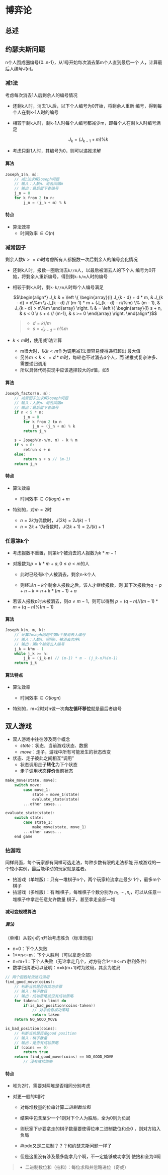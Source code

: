 #	博弈论

##	总述

##	约瑟夫斯问题

n个人围成圈编号{0..n-1}，从1号开始每次消去第m个人直到最后一个
人，计算最后人编号$J(n)$。

###	减1法

考虑每次消去1人后剩余人的编号情况

-	还剩k人时，消去1人后，以下个人编号为0开始，将剩余人重新
	编号，得到每个人在剩k-1人时的编号

-	相较于剩k人时，剩k-1人时每个人编号都减少m，即每个人在剩
	k人时编号满足

	$$J_k = (J_{k-1} + m) \% k$$

-	考虑只剩1人时，其编号为0，则可以递推求解


####	算法

```c
Joseph_1(n, m):
	// 减1法求解Joseph问题
	// 输入：人数n、消去间隔m
	// 输出：最后留下者编号
	j_n = 0
	for k from 2 to n:
		j_n = (j_n + m) % k
```

####	特点

-	算法效率
	-	时间效率$\in O(n)$

###	减常因子

剩余人数$k >= m$时考虑所有人都报数一次后剩余人的编号变化情况

-	还剩k人时，报数一圈后消去`k//m`人，以最后被消去人的下个人
	编号为0开始，将剩余人重新编号，得到剩`k-k/m`人时的编号

-	相较于剩k人时，剩`k-k//m`人时每个人编号满足

	$$\begin{align*}
	J_k & = \left \{ \begin{array}{l}
		J_{k - d} + d * m, & J_{k - d} < n\%m \\
		J_{k - d} // (m-1) * m + (J_{k - d} - n\%m)
			\% (m - 1), & J_{k - d} > n\%m
	\end{array} \right. \\
	& = \left \{ \begin{array}{l}
		s + n, & s < 0 \\
		s + s // (m-1), & s >= 0
	\end{array} \right.
	\end{align*}$$

	> - $d = k // m$
	> - $s = J_{k - d} - n\%m$

-	$k < m$时，使用减1法计算
	-	m很大时，以$k < m$作为调用减1法很容易使得递归超出
		最大值
	-	另外$m < k <= d * m$时，每轮也不过消去$d$个人，而
		递推式复杂许多、需要递归调用
	-	所以具体代码实现中应该选择较大的$d$值，如5

####	算法

```c
Joseph_factor(n, m):
	// 减常因子法求解Joseph问题
	// 输入：人数n、消去间隔m
	// 输出：最后留下者编号
	if n < 5 * m:
		j_n = 0
		for k from 2 to n
			j_n = (j_n + m) % k
		return j_n

	s = Joseph(n-n/m, m) - k % m
	if s < 0:
		retrun s + n
	else:
		return s + s // (m-1)
	return j_n
```

####	特点

-	算法效率
	-	时间效率$\in O(log n) + m$

-	特别的，对$m=2$时
	-	$n=2k$为偶数时，$J(2k)=2J(k)-1$
	-	$n=2k+1$为奇数时，$J(2k+1)=2J(k)+1$

###	任意第k个

-	考虑报数不重置，则第k个被消去的人报数为$k * m - 1$

-	对报数为$p = k * m + a, 0 \leq a < m$的人

	-	此时已经有k个人被消去，剩余n-k个人

	-	则经过$n - k$个剩余人报数之后，该人才继续报数，则
		其下次报数为$q = p + n - k = n + k*(m-1) + a$

-	若该人报数$p$时未被消去，则$a \neq m-1$，则可以得到
	$p = (q - n) // (m-1) * m +  (q-n) \% (m-1)$

####	算法

```c
Joseph_k(n, m, k):
	// 计算Joseph问题中第k个被消去人编号
	// 输入：人数n、间隔m、被消去次序k
	// 输出：第k个被消去人编号
	j_k = k*m - 1
	while j_k >= n:
		j_k = (j_k-n) // (m-1) * m - (j_k-n)%(m-1)
	return j_k
```

####	算法特点

-	算法效率
	-	时间效率$\in O(log n)$

-	特别的，m=2时对n做一次**向左循环移位**就是最后者编号

##	双人游戏

-	双人游戏中往往涉及两个概念
	-	*state*：状态，当前游戏状态、数据
	-	*move*：走子，游戏中所有可能发生的状态改变
-	状态、走子彼此之间相互“调用”
	-	状态调用走子**转化**为下个状态
	-	走子调用状态**评价**当前状态

```c
make_move(state, move):
	switch move:
		case move_1:
			state = move_1(state)
			evaluate_state(state)
		...other cases...

evaluate_state(state):
	switch state:
		case state_1:
			make_move(state, move_1)
		...other cases...
	end game
```

###	拈游戏

同样局面，每个玩家都有同样可选走法，每种步数有限的走法都能
形成游戏的一个较小实例，最后能移动的玩家就是胜者。

-	拈游戏（单堆版）：只有一堆棋子n个，两个玩家轮流拿走最少
	1个，最多m个棋子
-	拈游戏（多堆版）：有I堆棋子，每堆棋子个数分别为
	${n_1,\cdots,n_I}$，可以从任意一堆棋子中拿走任意允许数量
	棋子，甚至拿走全部一堆

####	减可变规模算法

#####	算法

（单堆）从较小的n开始考虑胜负（标准流程）

-	n=0：下个人失败
-	1<=n<=m：下个人胜利（可以拿走全部）
-	n=m+1：下个人失败（无论拿走几个，对方符合1<=n<=m
	胜利条件）
-	数学归纳法可以证明：n=k(m+1)时为败局，其余为胜局

```c
// 两个函数轮流递归调用
find_good_move(coins):
	// 判断当前是否有成功步骤
	// 输入：棋子数目
	// 输出：成功策略或没有成功策略
	for taken=1 to limit do
		if(is_bad_position(coins-taken))
			// 对手没有成功策略
			return taken
	return NO_GOOD_MOVE

is_bad_position(coins):
	// 判断当前是否是good position
	// 输入：棋子数量
	// 输出：是否有成功策略
	if (coins == 0)
		return true
	return find_good_move(coins) == NO_GOOD_MOVE
		// 没有成功策略
```

####	特点

-	堆为2时，需要对两堆是否相同分别考虑

-	对更一般的I堆时
	-	对每堆数量的位串计算*二进制数位和*
	-	结果中包含至少一个1则对下个人为胜局，全为0则为负局
	-	则玩家下步要拿走的棋子数量要使得位串二进制数位和全0
		，则对方陷入负局

	-	#todo又是二进制？？？和约瑟夫斯问题一样了
	-	但是这里没有涉及最多能拿几个啊，不一定能够成功拿到
		使拈和全为0啊

> - 二进制数位和（拈和）：每位求和并忽略进位（奇或）



